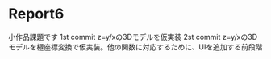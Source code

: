 # Report6
小作品課題です
1st commit z=y/xの3Dモデルを仮実装
2st commit z=y/xの3Dモデルを極座標変換で仮実装。他の関数に対応するために、UIを追加する前段階
